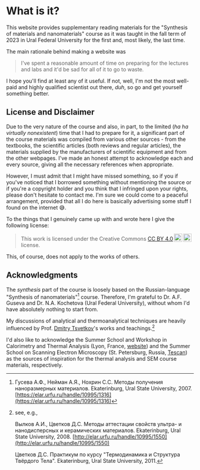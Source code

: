 # What is it?

This website provides supplementary reading materials for the "Synthesis of materials and nanomaterials" course as it was taught in the fall term of 2023 in Ural Federal University for the first and, most likely, the last time.

The main rationale behind making a website was

> I've spent a reasonable amount of time on preparing for the lectures and labs and it'd be sad for all of it to go to waste.

I hope you'll find at least any of it useful. If not, well, I'm not the most well-paid and highly qualified scientist out there, *duh*, so go and get yourself something better.

## License and Disclaimer

Due to the very nature of the course and also, in part, to the limited (*ha ha virtually nonexistent*) time that I had to prepare for it, a significant part of the course materials was compiled from various other sources - from the textbooks, the scientific articles (both reviews and regular articles), the materials supplied by the manufacturers of scientific equipment and from the other webpages. I've made an honest attempt to acknowledge each and every source, giving all the necessary references when appropriate.

However, I must admit that I might have missed something, so if you if you've noticed that I borrowed something without mentioning the source or if you're a copyright holder and you think that I infringed upon your rights, please don't hesitate to contact me. I'm sure we could come to a peaceful arrangement, provided that all I do here is basically advertising some stuff I found on the internet :sweat_smile:.

To the things that I genuinely came up with and wrote here I give the following license:

 > <p xmlns:cc="http://creativecommons.org/ns#" >This work is licensed under the Creative Commons <a href="http://creativecommons.org/licenses/by/4.0/?ref=chooser-v1" target="_blank" rel="license noopener noreferrer" style="display:inline-block;">CC BY 4.0<img style="height:22px!important;margin-left:3px;vertical-align:text-bottom;" src="https://mirrors.creativecommons.org/presskit/icons/cc.svg?ref=chooser-v1"><img style="height:22px!important;margin-left:3px;vertical-align:text-bottom;" src="https://mirrors.creativecommons.org/presskit/icons/by.svg?ref=chooser-v1"></a> license.</p> 

This, of course, does not apply to the works of others.

## Acknowledgments

The *synthesis* part of the course is loosely based on the Russian-language "Synthesis of nanomaterials"[^1] course. Therefore, I'm grateful to Dr. A.F. Guseva and Dr. N.A. Kochetova (Ural Federal University), without whom I'd have absolutely nothing to start from.

My discussions of analytical and thermoanalytical techniques are heavily influenced by Prof. [Dmitry Tsvetkov](https://orcid.org/0000-0003-4802-870X)'s works and teachings.[^2]

I'd also like to acknowledge the Summer School and Workshop in Calorimetry and Thermal Analysis (Lyon, France, [website](https://calo.catalyse.cnrs.fr/)) and the Summer School on Scanning Electron Microscopy (St. Petersburg, Russia, [Tescan](https://tescan.ru)) as the sources of inspiration for the thermal analysis and SEM course materials, respectively.

[^1]: Гусева А.Ф., Нейман А.Я., Нохрин С.С. Методы получения наноразмерных материалов. Ekaterinburg, Ural State University, 2007. [https://elar.urfu.ru/handle/10995/1316](https://elar.urfu.ru/handle/10995/1316)
[^2]: see, e.g., 

    Вылков А.И., Цветков Д.С. Методы аттестации свойств ультра- и нанодисперсных и керамических материалов. Ekaterinburg, Ural State University, 2008. [http://elar.urfu.ru/handle/10995/1550](http://elar.urfu.ru/handle/10995/1550)

    Цветков Д.С. Практикум по курсу "Термодинамика и Структура Твёрдого Тела". Ekaterinburg, Ural State University, 2011.